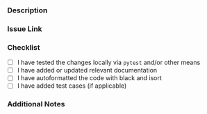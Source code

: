 ### Description
<!-- Provide a brief description of the changes introduced by this pull request -->

### Issue Link
<!-- Provide a link to the related issue on GitHub or another issue tracking system -->

### Checklist
- [ ] I have tested the changes locally via `pytest` and/or other means
- [ ] I have added or updated relevant documentation
- [ ] I have autoformatted the code with black and isort
- [ ] I have added test cases (if applicable)

### Additional Notes
<!-- Add any additional information or context about the pull request -->
<!-- Optionally reference a Jira ticket using the following format: [SCENIC-123] -->